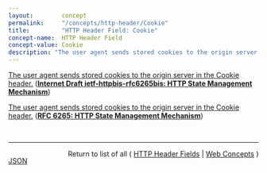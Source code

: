 ```yaml
---
layout:        concept
permalink:     "/concepts/http-header/Cookie"
title:         "HTTP Header Field: Cookie"
concept-name:  HTTP Header Field
concept-value: Cookie
description: "The user agent sends stored cookies to the origin server in the Cookie header."
---
```


[The user agent sends stored cookies to the origin server in the Cookie header.](http://tools.ietf.org/html/draft-ietf-httpbis-rfc6265bis#section-4.2 "Read documentation for HTTP Header Field &#34;Cookie&#34;") (**[Internet Draft ietf-httpbis-rfc6265bis: HTTP State Management Mechanism](/specs/IETF/I-D/ietf-httpbis-rfc6265bis "This document defines the HTTP Cookie and Set-Cookie header fields. These header fields can be used by HTTP servers to store state (called cookies) at HTTP user agents, letting the servers maintain a stateful session over the mostly stateless HTTP protocol. Although cookies have many historical infelicities that degrade their security and privacy, the Cookie and Set-Cookie header fields are widely used on the Internet. This document obsoletes RFC 2965.")**)

[The user agent sends stored cookies to the origin server in the Cookie header.](http://tools.ietf.org/html/rfc6265#section-4.2 "Read documentation for HTTP Header Field &#34;Cookie&#34;") (**[RFC 6265: HTTP State Management Mechanism](/specs/IETF/RFC/6265 "This document defines the HTTP Cookie and Set-Cookie header fields. These header fields can be used by HTTP servers to store state (called cookies) at HTTP user agents, letting the servers maintain a stateful session over the mostly stateless HTTP protocol. Although cookies have many historical infelicities that degrade their security and privacy, the Cookie and Set-Cookie header fields are widely used on the Internet.")**)

<br/>
<hr/>

<p style="float : left"><a href="./Cookie.json" title="JSON representing this particular Web Concept value">JSON</a></p>
<p style="text-align: right">Return to list of all ( <a href="../http-header/">HTTP Header Fields</a> | <a href="../">Web Concepts</a> )</p>
